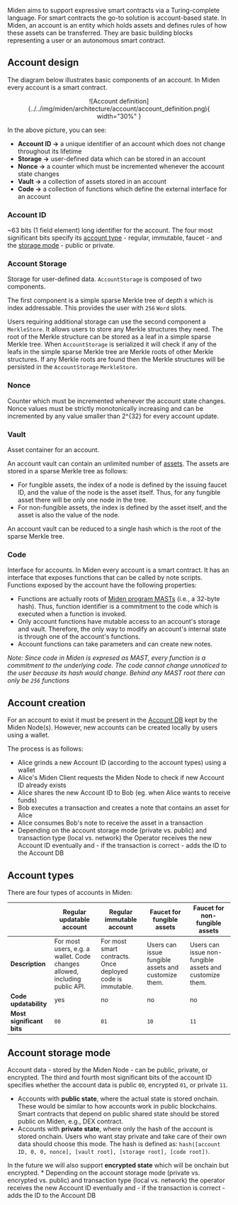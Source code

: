 Miden aims to support expressive smart contracts via a Turing-complete language. For smart contracts the go-to solution is account-based state. In Miden, an account is an entity which holds assets and defines rules of how these assets can be transferred. They are basic building blocks representing a user or an autonomous smart contract.

## Account design

The diagram below illustrates basic components of an account. In Miden every account is a smart contract.

<center>
![Account definition](../../img/miden/architecture/account/account_definition.png){ width="30%" }
</center>

In the above picture, you can see:

* **Account ID &rarr;** a unique identifier of an account which does not change throughout its lifetime
* **Storage &rarr;** user-defined data which can be stored in an account
* **Nonce &rarr;** a counter which must be incremented whenever the account state changes
* **Vault &rarr;** a collection of assets stored in an account
* **Code &rarr;** a collection of functions which define the external interface for an account

### Account ID
~63 bits (1 field element) long identifier for the account. The four most significant bits specify its [account type](https://0xpolygonmiden.github.io/miden-base/architecture/accounts.html#account-types) - regular, immutable, faucet - and the [storage mode](https://0xpolygonmiden.github.io/miden-base/architecture/accounts.html#account-storage-modes) - public or private. 

### Account Storage
Storage for user-defined data. `AccountStorage` is composed of two components.

The first component is a simple sparse Merkle tree of depth `8` which is index addressable. This provides the user with `256` `Word` slots.

Users requiring additional storage can use the second component a `MerkleStore`. It allows users to store any Merkle structures they need. The root of the Merkle structure can be stored as a leaf in a simple sparse Merkle tree. When `AccountStorage` is serialized it will check if any of the leafs in the simple sparse Merkle tree are Merkle roots of other Merkle structures. If any Merkle roots are found then the Merkle structures will be persisted in the `AccountStorage` `MerkleStore`.

### Nonce
Counter which must be incremented whenever the account state changes. Nonce values must be strictly monotonically increasing and can be incremented by any value smaller than 2^{32} for every account update.

### Vault
Asset container for an account.

An account vault can contain an unlimited number of [assets](https://0xpolygonmiden.github.io/miden-base/architecture/assets.html). The assets are stored in a sparse
Merkle tree as follows:

* For fungible assets, the index of a node is defined by the issuing faucet ID, and the value
  of the node is the asset itself. Thus, for any fungible asset there will be only one node
  in the tree.
* For non-fungible assets, the index is defined by the asset itself, and the asset is also
  the value of the node.

An account vault can be reduced to a single hash which is the root of the sparse Merkle tree.

### Code
Interface for accounts. In Miden every account is a smart contract. It has an interface that exposes functions that can be called by note scripts. Functions exposed by the account have the following properties:

* Functions are actually roots of [Miden program MASTs](https://0xpolygonmiden.github.io/miden-vm/user_docs/assembly/main.html) (i.e., a 32-byte hash). Thus, function identifier is a commitment to the code which is executed when a function is invoked.
* Only account functions have mutable access to an account's storage and vault. Therefore, the only way to modify an account's internal state is through one of the account's functions.
* Account functions can take parameters and can create new notes.

*Note: Since code in Miden is expresed as MAST, every function is a commitment to the underlying code. The code cannot change unnoticed to the user because its hash would change. Behind any MAST root there can only be `256` functions*

## Account creation
For an account to exist it must be present in the [Account DB](https://0xpolygonmiden.github.io/miden-base/architecture/state.html#account-database) kept by the Miden Node(s). However, new accounts can be created locally by users using a wallet.

The process is as follows:

* Alice grinds a new Account ID (according to the account types) using a wallet
* Alice's Miden Client requests the Miden Node to check if new Account ID already exists
* Alice shares the new Account ID to Bob (eg. when Alice wants to receive funds)
* Bob executes a transaction and creates a note that contains an asset for Alice
* Alice consumes Bob's note to receive the asset in a transaction
* Depending on the account storage mode (private vs. public) and transaction type (local vs. network) the Operator receives the new Account ID eventually and - if the transaction is correct - adds the ID to the Account DB


## Account types
There are four types of accounts in Miden:

| | Regular updatable account | Regular immutable account | Faucet for fungible assets | Faucet for non-fungible assets |
|---|---|---|---|---|
| **Description** | For most users, e.g. a wallet. Code changes allowed, including public API. | For most smart contracts. Once deployed code is immutable. | Users can issue fungible assets and customize them. | Users can issue non-fungible assets and customize them. |
| **Code updatability** | yes | no | no | no |
| **Most significant bits** | `00` | `01` | `10` | `11` |

## Account storage mode
Account data - stored by the Miden Node - can be public, private, or encrypted. The third and fourth most significant bits of the account ID specifies whether the account data is public `00`, encrypted `01`, or private `11`.

* Accounts with **public state**, where the actual state is stored onchain. These would be similar to how accounts work in public blockchains. Smart contracts that depend on public shared state should be stored public on Miden, e.g., DEX contract.
* Accounts with **private state**, where only the hash of the account is stored onchain. Users who want stay private and take care of their own data should choose this mode. The hash is defined as: `hash([account ID, 0, 0, nonce], [vault root], [storage root], [code root])`.

In the future we will also support **encrypted state** which will be onchain but encrypted. * Depending on the account storage mode (private vs. encrypted vs. public) and transaction type (local vs. network) the operator receives the new Account ID eventually and - if the transaction is correct - adds the ID to the Account DB
